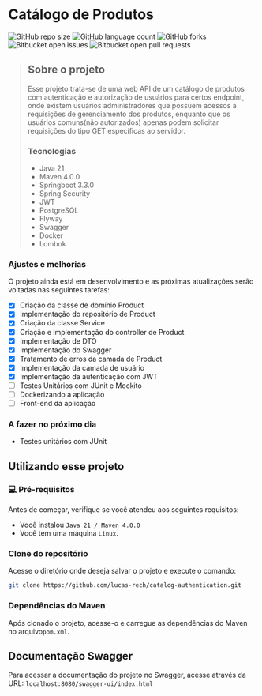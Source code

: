 # Catálogo de Produtos

![GitHub repo size](https://img.shields.io/github/repo-size/Cartaloop/catalog-authentication?style=for-the-badge)
![GitHub language count](https://img.shields.io/github/languages/count/Cartaloop/catalog-authentication?style=for-the-badge)
![GitHub forks](https://img.shields.io/github/forks/Cartaloop/catalog-authentication?style=for-the-badge)
![Bitbucket open issues](https://img.shields.io/bitbucket/issues/Cartaloop/catalog-authentication?style=for-the-badge)
![Bitbucket open pull requests](https://img.shields.io/bitbucket/pr-raw/Cartaloop/catalog-authentication?style=for-the-badge)

> ## Sobre o projeto
> Esse projeto trata-se de uma web API de um catálogo de produtos com autenticação e autorização de usuários para certos endpoint, onde existem usuários administradores que possuem acessos a requisições de gerenciamento dos produtos, enquanto que os usuários comuns(não autorizados) apenas podem solicitar requisições do tipo GET específicas ao servidor.
> ### Tecnologias
> - Java 21
> - Maven 4.0.0
> - Springboot 3.3.0
> - Spring Security
> - JWT
> - PostgreSQL
> - Flyway
> - Swagger
> - Docker
> - Lombok

### Ajustes e melhorias

O projeto ainda está em desenvolvimento e as próximas atualizações serão voltadas nas seguintes tarefas:

- [x] Criação da classe de domínio Product
- [x] Implementação do repositório de Product
- [x] Criação da classe Service
- [x] Criação e implementação do controller de Product
- [x] Implementação de DTO
- [x] Implementação do Swagger
- [X] Tratamento de erros da camada de Product
- [X] Implementação da camada de usuário
- [X] Implementação da autenticação com JWT
- [ ] Testes Unitários com JUnit e Mockito
- [ ] Dockerizando a aplicação
- [ ] Front-end da aplicação

### A fazer no próximo dia
- Testes unitários com JUnit




## Utilizando esse projeto
### 💻 Pré-requisitos

Antes de começar, verifique se você atendeu aos seguintes requisitos:

- Você instalou `Java 21 / Maven 4.0.0`
- Você tem uma máquina `Linux`.

### Clone do repositório
Acesse o diretório onde deseja salvar o projeto e execute o comando:
```bash
git clone https://github.com/lucas-rech/catalog-authentication.git
```

### Dependências do Maven
Após clonado o projeto, acesse-o e carregue as dependências do Maven no arquivo`pom.xml`. 


## Documentação Swagger
Para acessar a documentação do projeto no Swagger, acesse através da URL:
`
localhost:8080/swagger-ui/index.html
`


